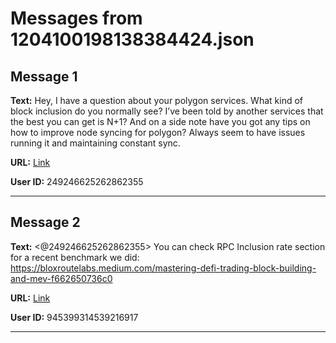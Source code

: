 # Messages from 1204100198138384424.json

## Message 1

**Text:** Hey, I have a question about your polygon services. What kind of block inclusion do you normally see? I’ve been told by another services that the best you can get is N+1? And on a side note have you got any tips on how to improve node syncing for polygon? Always seem to have issues running it and maintaining constant sync.

**URL:** [Link](https://discord.com/channels/638409433860407300/638409433860407302/1204100198138384424)

**User ID:** 249246625262862355

---

## Message 2

**Text:** <@249246625262862355> You can check RPC Inclusion rate section for a recent benchmark we did: https://bloxroutelabs.medium.com/mastering-defi-trading-block-building-and-mev-f662650736c0

**URL:** [Link](https://discord.com/channels/638409433860407300/638409433860407302/1204169206137094235)

**User ID:** 945399314539216917

---

